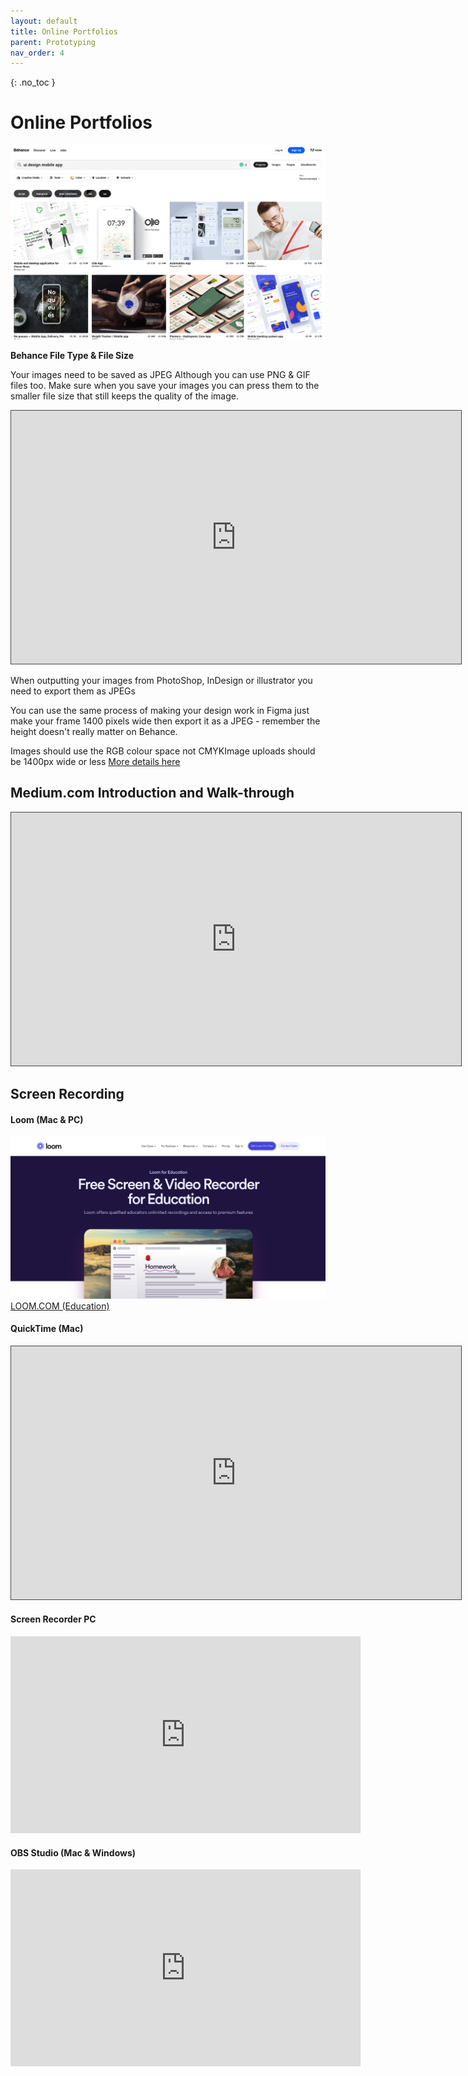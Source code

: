 ```yaml
---
layout: default
title: Online Portfolios
parent: Prototyping
nav_order: 4
---
```


{: .no_toc }

# Online Portfolios

![](../images/behance.png)

**Behance File Type & File Size**

Your images need to be saved as JPEG Although you can use PNG & GIF files too. Make sure when you save your images you can press them to the smaller file size that still keeps the quality of the image.

<iframe src="https://solent.cloud.panopto.eu/Panopto/Pages/Embed.aspx?pid=accda614-91c3-45e2-9c66-ac6a00a43f02&amp;autoplay=false&amp;offerviewer=true&amp;showtitle=true&amp;showbrand=false&amp;start=0&amp;interactivity=all" height="405" width="720" allowfullscreen="" allow="autoplay" style="font-size: 0.9375rem; letter-spacing: 0.45px; border-width: 1px; border-style: solid; border-color: #464646;"></iframe>

When outputting your images from PhotoShop, InDesign or illustrator you need to export them as JPEGs

You can use the same process of making your design work in Figma just make your frame 1400 pixels wide then export it as a JPEG - remember the height doesn't really matter on Behance.

Images should use the RGB colour space not CMYKImage uploads should be 1400px wide or less [More details here](https://help.behance.net/hc/en-us/articles/204484614-Guide-Formatting-Images-For-Display-On-Behance)


## Medium.com Introduction and Walk-through

<iframe src="https://solent.cloud.panopto.eu/Panopto/Pages/Embed.aspx?id=adff3c49-1a57-41dc-8d95-b0d00168e544&autoplay=false&offerviewer=true&showtitle=true&showbrand=true&captions=true&interactivity=all" height="405" width="720" style="border: 1px solid #464646;" allowfullscreen allow="autoplay" aria-label="Panopto Embedded Video Player"></iframe>

## Screen Recording

#### Loom (Mac & PC)
![](../images/loom.png)
[LOOM.COM (Education)](https://www.loom.com/education)

#### QuickTime (Mac)

<iframe src="https://solent.cloud.panopto.eu/Panopto/Pages/Embed.aspx?id=064b5b35-74b9-44d7-a9a3-b0d0016f119c&autoplay=false&offerviewer=true&showtitle=true&showbrand=true&captions=true&interactivity=all" height="405" width="720" style="border: 1px solid #464646;" allowfullscreen allow="autoplay" aria-label="Panopto Embedded Video Player"></iframe>

#### Screen Recorder PC

<iframe width="560" height="315" src="https://www.youtube.com/embed/GrVflPPpfDw?si=v3mPhvjcvWd-b27m" title="YouTube video player" frameborder="0" allow="accelerometer; autoplay; clipboard-write; encrypted-media; gyroscope; picture-in-picture; web-share" allowfullscreen></iframe>

#### OBS Studio (Mac & Windows)

<iframe width="560" height="315" src="https://www.youtube.com/embed/nWbJJ4RnPx8?si=yJo8nb0XeZFOgVCv" title="YouTube video player" frameborder="0" allow="accelerometer; autoplay; clipboard-write; encrypted-media; gyroscope; picture-in-picture; web-share" allowfullscreen></iframe>